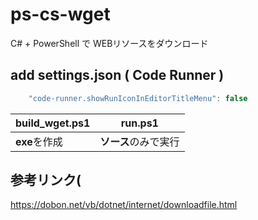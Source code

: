 # ps-cs-wget
C# + PowerShell で WEBリソースをダウンロード
## add settings.json ( Code Runner )
```javascript
    "code-runner.showRunIconInEditorTitleMenu": false
```
| build_wget.ps1 | run.ps1 |
| --- | --- |
| **exe**を作成 | **ソース**のみで実行 |

## 参考リンク( 
https://dobon.net/vb/dotnet/internet/downloadfile.html
